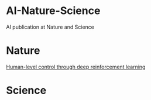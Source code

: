 # AI-Nature-Science
AI publication at Nature and Science
# Nature
[Human-level control through deep reinforcement learning](https://www.nature.com/articles/nature14236)


# Science
